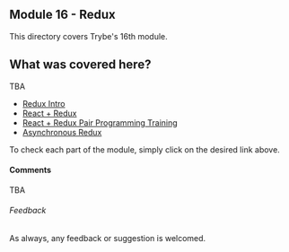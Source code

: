 ## Module 16 - Redux

This directory covers Trybe's 16th module.

## What was covered here?

TBA

* [Redux Intro](./16.1_Intro)
* [React + Redux](./16.2_REACT_REDUX)
* [React + Redux Pair Programming Training](./16.3_REDUX_TRAINING)
* [Asynchronous Redux](./16.4_ASYNCHRONOUS_REDUX)

To check each part of the module, simply click on the desired link above.

#### Comments

TBA

###### Feedback

As always, any feedback or suggestion is welcomed.
